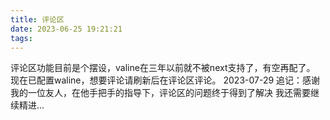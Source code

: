 ```yaml
---
title: 评论区
date: 2023-06-25 19:21:21
tags:
---
```

评论区功能目前是个摆设，valine在三年以前就不被next支持了，有空再配了。
现在已配置waline，想要评论请刷新后在评论区评论。
2023-07-29
追记：感谢我的一位友人，在他手把手的指导下，评论区的问题终于得到了解决
我还需要继续精进...
